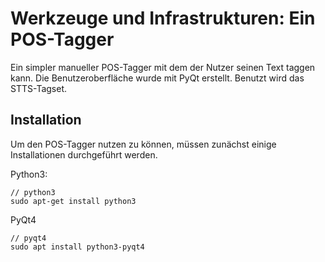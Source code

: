 Werkzeuge und Infrastrukturen: Ein POS-Tagger
===================
Ein simpler manueller POS-Tagger mit dem der Nutzer seinen Text taggen kann. Die Benutzeroberfläche wurde mit PyQt erstellt.
Benutzt wird das STTS-Tagset.

Installation
-------------
Um den POS-Tagger nutzen zu können, müssen zunächst einige Installationen durchgeführt werden.

Python3:
```
// python3
sudo apt-get install python3 
```

PyQt4
```
// pyqt4
sudo apt install python3-pyqt4
```
